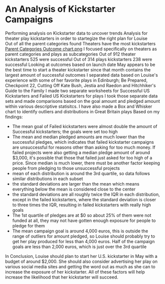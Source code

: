 # An Analysis of Kickstarter Campaigns
Performing analysis on Kickstarter data to uncover trends
Analysis for theater play kickstarters in order to startegize the right plan for Louise  
Out of all the parent categories found Theaters have the most kickstarters 
[Parent Categories Outcome chart.png](https://github.com/fcberni/kickstarter-analysis/blob/master/Parent%20Categories%20Outcome%20chart.png)
I focused specifically on theaters as parent categories and plays as subcategories
Out of 912 theater kickstarters 525 were successful
Out of 314 plays kickstarters 238 were successful
Looking at outcomes based on launch date May appears to be the best time to start a theater kickstarter since that month contains the largest amount of successful outcomes
I separated data based on Louise's experience with some of her favorite plays in Edinburgh; Be Prepared, Checkpoint 22, Cutting Off Kate Bush, Jestia and Raedon and Hitchhiker's Guide to the Family
I made two separate worksheets for Successful US Kickstarters and Failed US Kickstarters for plays
I took those separate data sets and made comparisons based on the goal amount and pledged amount within various descriptive statisitcs. I have also made a Box and Whisker chart to identify outliers and distributions in Great Britain plays
Based on my findings:
* The mean goal of Failed kickstarters were almost double the amount of Successful kickstarters; the goals were set too high 
* The mean and median pledged amounts are much lower than the successful pledges, which indicates that failed kickstarter campaigns are unsuccessful for reasons other than asking for too much money. If failed projects were also getting a median pledge amount of around $3,000, it's possible that those that failed just asked for too high of a price. Since median is much lower, there must be another factor keeping people from pledging to those unsuccessful projects
* mean of each distribution is around the 3rd quartile, so data follows similar distributions in each subset
* the standard deviations are larger than the mean which means everything below the mean is considered close to the center
* the standard deviations are all roughly twice the IQR in each distribution, except in the failed kickstarters, where the standard deviation is closer to three times the IQR, resulting in failed kickstarters with really high goals
* The 1st quartile of pledges are at $0 so about 25% of them were not funded at all, they may not have gotten enough exposure for people to pledge for them
* The mean campaign goal is around 4,000 euros, this is outside the range of outliers for amount pledged, so Louise should probably try to get her play produced for less than 4,000 euros. Half of the campaign goals are less than 2,000 euros, which is just over the 3rd quartile

In Conclusion, Louise should plan to start her U.S. kickstarter in May with a budget of around $2,000. She should also consider advertising her play on various social media sites and getting the word out as much as she can to increase the exposure of her kickstarter. All of these factors will help increase the likelihood that her kickstarter will succeed.
